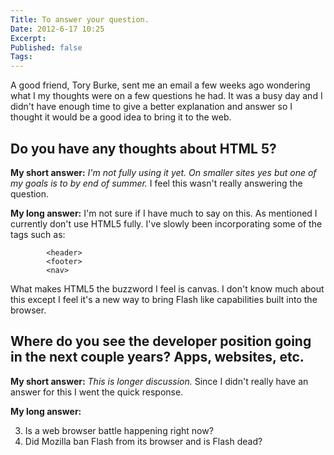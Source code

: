 ```yaml
---
Title: To answer your question.
Date: 2012-6-17 10:25
Excerpt:
Published: false
Tags:
---
```


A good friend, Tory Burke, sent me an email a few weeks ago wondering what I my thoughts were on a few questions he had. It was a busy day and I didn't have enough time to give a better explanation and answer so I thought it would be a good idea to bring it to the web.

## Do you have any thoughts about HTML 5?
**My short answer:** *I'm not fully using it yet. On smaller sites yes but one of my goals is to by end of summer.* I feel this wasn't really answering the question.

**My long answer:** I'm not sure if I have much to say on this. As mentioned I currently don't use HTML5 fully. I've slowly been incorporating some of the tags such as:

			<header>
			<footer>
			<nav>

What makes HTML5 the buzzword I feel is canvas. I don't know much about this except I feel it's a new way to bring Flash like capabilities built into the browser.

## Where do you see the developer position going in the next couple years? Apps, websites, etc.
**My short answer:** *This is longer discussion.* Since I didn't really have an answer for this I went the quick response.

**My long answer:** 

3. Is a web browser battle happening right now?
4. Did Mozilla ban Flash from its browser and is Flash dead?


